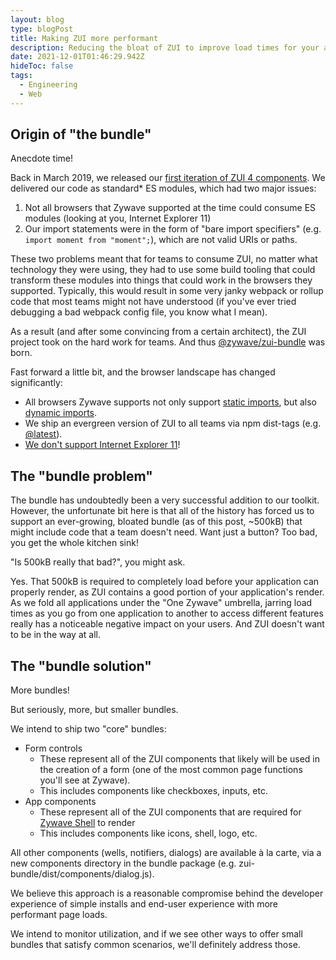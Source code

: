 ```yaml
---
layout: blog
type: blogPost
title: Making ZUI more performant
description: Reducing the bloat of ZUI to improve load times for your apps
date: 2021-12-01T01:46:29.942Z
hideToc: false
tags:
  - Engineering
  - Web
---
```

## Origin of "the bundle"

Anecdote time!

Back in March 2019, we released our [first iteration of ZUI 4 components](https://gitlab.com/zywave/devkit/zui/zui/-/tags/@zywave%2Fzui-components-all@4.0.0). We delivered our code as standard* ES modules, which had two major issues: 

1. Not all browsers that Zywave supported at the time could consume ES modules (looking at you, Internet Explorer 11)
2. Our import statements were in the form of "bare import specifiers" (e.g. `import moment from "moment";`), which are not valid URIs or paths.

These two problems meant that for teams to consume ZUI, no matter what technology they were using, they had to use some build tooling that could transform these modules into things that could work in the browsers they supported. Typically, this would result in some very janky webpack or rollup code that most teams might not have understood (if you've ever tried debugging a bad webpack config file, you know what I mean).

As a result (and after some convincing from a certain architect), the ZUI project took on the hard work for teams. And thus [@zywave/zui-bundle](https://www.npmjs.com/package/@zywave/zui-bundle) was born.

Fast forward a little bit, and the browser landscape has changed significantly:
- All browsers Zywave supports not only support [static imports](https://caniuse.com/mdn-javascript_statements_import), but also [dynamic imports](https://caniuse.com/es6-module-dynamic-import).
- We ship an evergreen version of ZUI to all teams via npm dist-tags (e.g. [@latest](cdn.zywave.com/@zywave/zui-bundle@latest)). 
- [We don't support Internet Explorer 11](https://support.zywave.com/s/article/Zywave-browser-recommendations)!

## The "bundle problem"
The bundle has undoubtedly been a very successful addition to our toolkit. However, the unfortunate bit here is that all of the history has forced us to support an ever-growing, bloated bundle (as of this post, ~500kB) that might include code that a team doesn't need. Want just a button? Too bad, you get the whole kitchen sink!

"Is 500kB really that bad?", you might ask.  

Yes. That 500kB is required to completely load before your application can properly render, as ZUI contains a good portion of your application's render. As we fold all applications under the "One Zywave" umbrella, jarring load times as you go from one application to another to access different features really has a noticeable negative impact on your users. And ZUI doesn't want to be in the way at all.

## The "bundle solution"
More bundles!

But seriously, more, but smaller bundles.

We intend to ship two "core" bundles:
- Form controls
  - These represent all of the ZUI components that likely will be used in the creation of a form (one of the most common page functions you'll see at Zywave). 
  - This includes components like checkboxes, inputs, etc.
- App components
  - These represent all of the ZUI components that are required for [Zywave Shell](https://booster.zywave.dev/application-framework/components/shell/) to render
  - This includes components like icons, shell, logo, etc.


All other components (wells, notifiers, dialogs) are available à la carte, via a new components directory in the bundle package (e.g. zui-bundle/dist/components/dialog.js).

We believe this approach is a reasonable compromise behind the developer experience of simple installs and end-user experience with more performant page loads.

We intend to monitor utilization, and if we see other ways to offer small bundles that satisfy common scenarios, we'll definitely address those.
